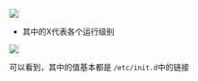 ![](http://oss-file-cache.oss-cn-shanghai.aliyuncs.com/1651028777_image.png)

- 其中的X代表各个运行级别

![](http://oss-file-cache.oss-cn-shanghai.aliyuncs.com/1651028860_image.png)

可以看到，其中的值基本都是 `/etc/init.d`中的链接